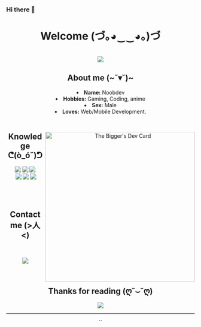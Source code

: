 ### Hi there 👋

<body>
<h1 align="center">Welcome (づ｡◕‿‿◕｡)づ</h1>
<br>
<div align="center">
<img src="https://media4.giphy.com/media/8QtP5TqscKh3O/giphy.gif">

<br>
<div>
<h2 align="center">About me (~˘▾˘)~</h2>
<li>
<b>Name:</b> Noobdev</li>
<li>
<b>Hobbies:</b> Gaming, Coding, anime
</li>
<li>
<b>Sex:</b> Male 
</li>
<li>
<b>Loves:</b> Web/Mobile Development.
</li>
<br>

<div>
<img align="right" src="https://api.daily.dev/devcards/b3025d7419634b7587b60ab65fac9c5c.png?r=1pz" width="400" alt="The Bigger's Dev Card"/></a>
<h2 align="center">Knowledge ᕦ(ò_óˇ)ᕤ</h2>
<p>
</div>
<div>
<p align="center"> <img src="https://img.shields.io/badge/html5%20-%23E34F26.svg?&style=for-the-badge&logo=html5&logoColor=white"/> <img src="https://img.shields.io/badge/css3%20-%231572B6.svg?&style=for-the-badge&logo=css3&logoColor=white"/> <img src="https://img.shields.io/badge/vue%20-%2343853D.svg?&style=for-the-badge&logo=vue&logoColor=white"/><br>
 <img src="https://img.shields.io/badge/node.js%20-%2343853D.svg?&style=for-the-badge&logo=node.js&logoColor=white"/> <img src="https://img.shields.io/badge/javascript%20-%23323330.svg?&style=for-the-badge&logo=javascript&logoColor=%23F7DF1E"/> <img src="https://img.shields.io/badge/React%20-%231572B6.svg?&style=for-the-badge&logo=react&logoColor=white"/><br><br>
</p>
<br>
<h2 align="center">Contact me (>人<)</h2>
<br>
<p align="center"><a href="https://www.facebook.com/nthanhhung2k/" target="_blank"><img src="https://img.shields.io/badge/Facebook%20-%231DA1F2.svg?&style=for-the-badge&logo=Facebook&logoColor=white"/></a></p>
</div>
<br>
<div>
<h2 align="center">Thanks for reading (ღ˘⌣˘ღ)</h2>

  <img src="https://media4.giphy.com/media/11OlEyIaGC6Jsk/giphy.gif">

<hr>
</div>
</div>
</body>
``
